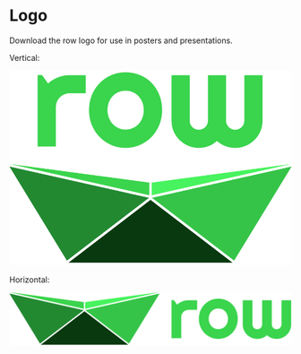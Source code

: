 # Logo

Download the row logo for use in posters and presentations.

Vertical:

[![Vertical logo](row-vertical.svg)](row-vertical.svg)

Horizontal:

[![Horizontal logo](row-horizontal.svg)](row-horizontal.svg)
